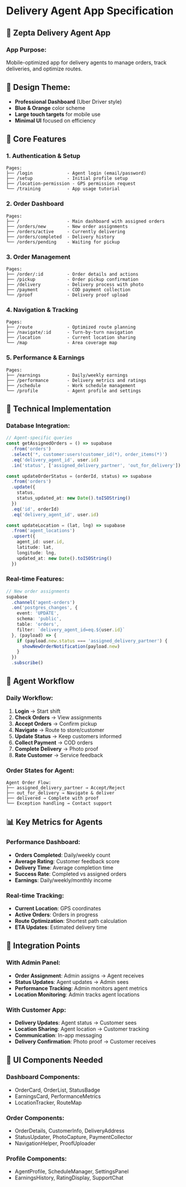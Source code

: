 # Delivery Agent App Specification

## 🚚 **Zepta Delivery Agent App**

### **App Purpose:**
Mobile-optimized app for delivery agents to manage orders, track deliveries, and optimize routes.

## 🎨 **Design Theme:**
- **Professional Dashboard** (Uber Driver style)
- **Blue & Orange** color scheme  
- **Large touch targets** for mobile use
- **Minimal UI** focused on efficiency

## 📱 **Core Features**

### **1. Authentication & Setup**
```
Pages:
├── /login             - Agent login (email/password)
├── /setup             - Initial profile setup
├── /location-permission - GPS permission request
└── /training          - App usage tutorial
```

### **2. Order Dashboard**
```
Pages:
├── /                  - Main dashboard with assigned orders
├── /orders/new        - New order assignments
├── /orders/active     - Currently delivering
├── /orders/completed  - Delivery history
└── /orders/pending    - Waiting for pickup
```

### **3. Order Management**
```
Pages:
├── /order/:id         - Order details and actions
├── /pickup            - Order pickup confirmation
├── /delivery          - Delivery process with photo
├── /payment           - COD payment collection
└── /proof             - Delivery proof upload
```

### **4. Navigation & Tracking**
```
Pages:
├── /route             - Optimized route planning
├── /navigate/:id      - Turn-by-turn navigation
├── /location          - Current location sharing
└── /map               - Area coverage map
```

### **5. Performance & Earnings**
```
Pages:
├── /earnings          - Daily/weekly earnings
├── /performance       - Delivery metrics and ratings
├── /schedule          - Work schedule management
└── /profile           - Agent profile and settings
```

## 🔧 **Technical Implementation**

### **Database Integration:**
```typescript
// Agent-specific queries
const getAssignedOrders = () => supabase
  .from('orders')
  .select('*, customer:users!customer_id(*), order_items(*)')
  .eq('delivery_agent_id', user.id)
  .in('status', ['assigned_delivery_partner', 'out_for_delivery'])

const updateOrderStatus = (orderId, status) => supabase
  .from('orders')
  .update({ 
    status,
    status_updated_at: new Date().toISOString()
  })
  .eq('id', orderId)
  .eq('delivery_agent_id', user.id)

const updateLocation = (lat, lng) => supabase
  .from('agent_locations')
  .upsert({
    agent_id: user.id,
    latitude: lat,
    longitude: lng,
    updated_at: new Date().toISOString()
  })
```

### **Real-time Features:**
```typescript
// New order assignments
supabase
  .channel('agent-orders')
  .on('postgres_changes', {
    event: 'UPDATE',
    schema: 'public', 
    table: 'orders',
    filter: `delivery_agent_id=eq.${user.id}`
  }, (payload) => {
    if (payload.new.status === 'assigned_delivery_partner') {
      showNewOrderNotification(payload.new)
    }
  })
  .subscribe()
```

## 🎯 **Agent Workflow**

### **Daily Workflow:**
1. **Login** → Start shift
2. **Check Orders** → View assignments
3. **Accept Orders** → Confirm pickup
4. **Navigate** → Route to store/customer
5. **Update Status** → Keep customers informed
6. **Collect Payment** → COD orders
7. **Complete Delivery** → Photo proof
8. **Rate Customer** → Service feedback

### **Order States for Agent:**
```
Agent Order Flow:
├── assigned_delivery_partner → Accept/Reject
├── out_for_delivery → Navigate & deliver
├── delivered → Complete with proof
└── Exception handling → Contact support
```

## 📊 **Key Metrics for Agents**

### **Performance Dashboard:**
- **Orders Completed**: Daily/weekly count
- **Average Rating**: Customer feedback score
- **Delivery Time**: Average completion time
- **Success Rate**: Completed vs assigned orders
- **Earnings**: Daily/weekly/monthly income

### **Real-time Tracking:**
- **Current Location**: GPS coordinates
- **Active Orders**: Orders in progress
- **Route Optimization**: Shortest path calculation
- **ETA Updates**: Estimated delivery time

## 🔄 **Integration Points**

### **With Admin Panel:**
- **Order Assignment**: Admin assigns → Agent receives
- **Status Updates**: Agent updates → Admin sees
- **Performance Tracking**: Admin monitors agent metrics
- **Location Monitoring**: Admin tracks agent locations

### **With Customer App:**
- **Delivery Updates**: Agent status → Customer sees
- **Location Sharing**: Agent location → Customer tracking
- **Communication**: In-app messaging
- **Delivery Confirmation**: Photo proof → Customer receives

## 🎨 **UI Components Needed**

### **Dashboard Components:**
- OrderCard, OrderList, StatusBadge
- EarningsCard, PerformanceMetrics
- LocationTracker, RouteMap

### **Order Components:**
- OrderDetails, CustomerInfo, DeliveryAddress
- StatusUpdater, PhotoCapture, PaymentCollector
- NavigationHelper, ProofUploader

### **Profile Components:**
- AgentProfile, ScheduleManager, SettingsPanel
- EarningsHistory, RatingDisplay, SupportChat